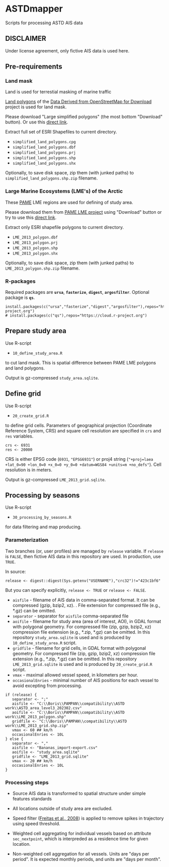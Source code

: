 # ASTDmapper

Scripts for processing ASTD AIS data

## DISCLAIMER

Under license agreement, only fictive AIS data is used here.

## Pre-requirements

### Land mask

Land is used for terrestial masking of marine traffic 

[Land polygons](https://osmdata.openstreetmap.de/data/land-polygons.html) of the [Data Derived from OpenStreetMap for Download](https://osmdata.openstreetmap.de/) project is used for land mask.

Please download "Large simplified polygons" (the most bottom "Download" button). Or use this [direct link](https://osmdata.openstreetmap.de/download/simplified-land-polygons-complete-3857.zip).

Extract full set of ESRI Shapefiles to current directory.

+ `simplified_land_polygons.cpg`
+ `simplified_land_polygons.dbf`
+ `simplified_land_polygons.prj`
+ `simplified_land_polygons.shp`
+ `simplified_land_polygons.shx`

Optionally, to save disk space, zip them (with junked paths) to `simplified_land_polygons.shp.zip` filename. 

### Large Marine Ecosystems (LME's) of the Arctic

These [PAME](https://pame.is/) LME regions are used for defining of study area.

Please download them from [PAME LME project](https://pame.is/projects/ecosystem-approach/arctic-large-marine-ecosystems-lme-s) using "Download" button or try to use this [direct link](https://pame.is/document-library/ecosystem-approach-to-management-documents/large-marine-ecosystems/384-lme-shapefile-zip/file).

Extract only ESRI shapefile polygons to current directory.

+ `LME_2013_polygon.dbf`
+ `LME_2013_polygon.prj`
+ `LME_2013_polygon.shp`
+ `LME_2013_polygon.shx`

Optionally, to save disk space, zip them (with junked paths) to `LME_2013_polygon.shp.zip` filename. 

### R-packages

Required packages are **`ursa`**, **`fasterize`**, **`digest`**, **`argosfilter`**. Optional package is **`qs`**.

```{r, eval=FALSE}
install.packages(c("ursa","fasterize","digest","argosfilter"),repos="https://cloud.r-project.org")
# install.packages(c("qs"),repos="https://cloud.r-project.org")
```

## Prepare study area

Use R-script

+ `10_define_study_area.R`

to cut land mask. This is spatial difference between PAME LME polygons and land polygons. 

Output is gz-compressed `study_area.sqlite`.

## Define grid

Use R-script

+ `20_create_grid.R`

to define grid cells. Parameters of geographical projection (Coordinate Reference System, CRS) and square cell resolution are specified in `crs` and `res` variables.

```{r, eval=FALSE}
crs <- 6931
res <- 20000
```

CRS is either EPSG code (`6931`, `"EPSG6931"`) or proj4 string (`"+proj=laea +lat_0=90 +lon_0=0 +x_0=0 +y_0=0 +datum=WGS84 +units=m +no_defs"`). Cell resolution is in meters.

Output is gz-compressed `LME_2013_grid.sqlite`.


## Processing by seasons

Use R-script

+ `30_processing_by_seasons.R`

for data filtering and map producing.

### Parameterization

Two branches (or, user profiles) are managed by `release` variable. If `release` is `FALSE`, then fictive AIS data in this repository are used. In production, use `TRUE`. 

In source: 

```{r, eval=FALSE}
release <- digest::digest(Sys.getenv("USERNAME"),"crc32")!="423c1bf6"
```

But you can specify explicitly, `release <- TRUE` or `release <- FALSE`.

+ `aisfile` - filename of AIS data in comma-separated format. It can be compressed (gzip, bzip2, xz). . File extension for compressed file (e.g., \*.gz) can be omitted.
+ `separator` - separator for `aisfile` comma-separated file
+ `aoifile` - filename for study area (area of interest, AOI), in GDAL format with polygonal geometry. For compressed file (zip, gzip, bzip2, xz) compression file extension (e.g., \*.zip, \*.gz) can be omitted. In this repository `study_area.sqlite` is used and is produced by `10_define_study_area.R` script.
+ `gridfile` - filename for grid cells, in GDAL format with polygonal geometry. For compressed file (zip, gzip, bzip2, xz) compression file extension (e.g., \*.zip, \*.gz) can be omitted. In this repository `LME_2013_grid.sqlite` is used and is produced by `20_create_grid.R` script.
+ `vmax` - maximal allowed vessel speed, in kilometers per hour.
+ `occasionalEnries` - minimal number of AIS positions for each vessel to avoid excepting from processing.

```{r eval=FALSE}
if (release) {
   separator <- ";"
   aisfile <- "C:\\Boris\\PAMPAN\\compatibility\\ASTD work\\ASTD_area_level3_202302.csv"
   aoifile <- "C:\\Boris\\PAMPAN\\compatibility\\ASTD work\\LME_2013_polygon.shp"
   gridfile <- "C:\\Boris\\PAMPAN\\compatibility\\ASTD work\\LME_2013_grid.shp.zip"
   vmax <- 60 ## km/h
   occasionalEnries <- 10L
} else {
   separator <- ","
   aisfile <- "Bananas_import-export.csv"
   aoifile <- "study_area.sqlite"
   gridfile <- "LME_2013_grid.sqlite"
   vmax <- 20 ## km/h
   occasionalEnries <- 10L
}
```

### Processing steps

+ Source AIS data is transformed to spatial structure under simple features standards

+ All locations outside of study area are excluded.

+ Speed filter ([Freitas et al., 2008](https://dx.doi.org/10.1111/j.1748-7692.2007.00180.x)) is applied to remove spikes in trajectory using speed threshold.

+ Weighted cell aggregating for individual vessels based on attribute `sec_nextpoint`, which is interpreded as a residence time for given location.

+ Non-weighted cell aggregation for all vessels. Units are "days per period". It is expected monthly periods, and units are "days per month".
